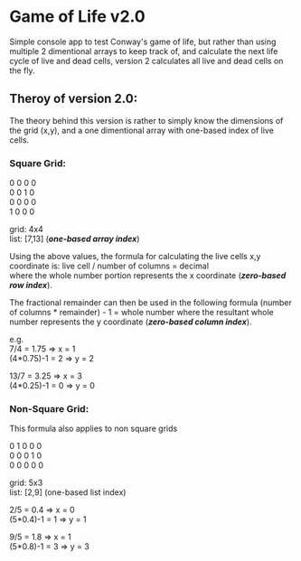 # Game of Life v2.0
Simple console app to test Conway's game of life, but rather than using multiple 2 dimentional arrays to keep track of, and calculate the next life cycle of live and dead cells, version 2 calculates all live and dead cells on the fly.

## Theroy of version 2.0:
The theory behind this version is rather to simply know the dimensions of the grid (x,y), and a one dimentional array with one-based index of live cells.

### Square Grid:
0 0 0 0  
0 0 1 0  
0 0 0 0  
1 0 0 0  

grid: 4x4  
list: [7,13] (_**one-based array index**_)

Using the above values, the formula for calculating the live cells x,y coordinate is:
live cell / number of columns = decimal  
where the whole number portion represents the x coordinate (_**zero-based row index**_).

The fractional remainder can then be used in the following formula
(number of columns * remainder) - 1 = whole number
where the resultant whole number represents the y coordinate (_**zero-based column index**_).

e.g.  
7/4 = 1.75 => x = 1  
(4*0.75)-1 = 2 => y = 2

13/7 = 3.25 => x = 3  
(4*0.25)-1 = 0 => y = 0

### Non-Square Grid:
This formula also applies to non square grids

0 1 0 0 0  
0 0 0 1 0  
0 0 0 0 0  

grid: 5x3  
list: [2,9] (one-based list index)

2/5 = 0.4 => x = 0  
(5*0.4)-1 = 1 => y = 1

9/5 = 1.8 => x = 1  
(5*0.8)-1 = 3 => y = 3
